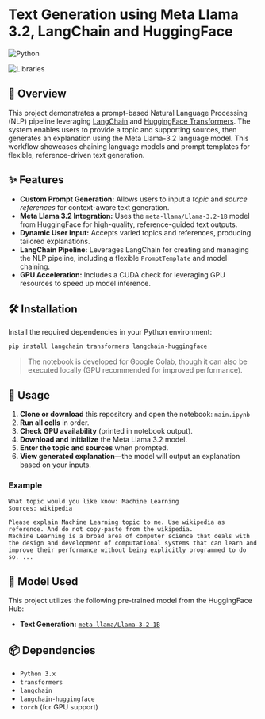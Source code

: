 # Text Generation using Meta Llama 3.2, LangChain and HuggingFace

![Python](https://img.shields.io/badge/Python-3.x-blue.svg)

![Libraries](https://img.shields.io/badge/Libraries-MetaLlama3.2%2C%20LangChain%2C%20Transformers-orange.svg)

## 📝 Overview

This project demonstrates a prompt-based Natural Language Processing (NLP) pipeline leveraging [LangChain](https://python.langchain.com/) and [HuggingFace Transformers](https://huggingface.co/). The system enables users to provide a topic and supporting sources, then generates an explanation using the Meta Llama-3.2 language model. This workflow showcases chaining language models and prompt templates for flexible, reference-driven text generation.

## ✨ Features

- **Custom Prompt Generation:** Allows users to input a *topic* and *source references* for context-aware text generation.
- **Meta Llama 3.2 Integration:** Uses the `meta-llama/Llama-3.2-1B` model from HuggingFace for high-quality, reference-guided text outputs.
- **Dynamic User Input:** Accepts varied topics and references, producing tailored explanations.
- **LangChain Pipeline:** Leverages LangChain for creating and managing the NLP pipeline, including a flexible `PromptTemplate` and model chaining.
- **GPU Acceleration:** Includes a CUDA check for leveraging GPU resources to speed up model inference.


## 🛠️ Installation

Install the required dependencies in your Python environment:

```bash
pip install langchain transformers langchain-huggingface
```

> The notebook is developed for Google Colab, though it can also be executed locally (GPU recommended for improved performance).

## 🚀 Usage

1. **Clone or download** this repository and open the notebook: `main.ipynb`
2. **Run all cells** in order.
3. **Check GPU availability** (printed in notebook output).
4. **Download and initialize** the Meta Llama 3.2 model.
5. **Enter the topic and sources** when prompted.
6. **View generated explanation**—the model will output an explanation based on your inputs.

### Example

```
What topic would you like know: Machine Learning
Sources: wikipedia

Please explain Machine Learning topic to me. Use wikipedia as reference. And do not copy-paste from the wikipedia.
Machine Learning is a broad area of computer science that deals with the design and development of computational systems that can learn and improve their performance without being explicitly programmed to do so. ...
```


## 🧩 Model Used

This project utilizes the following pre-trained model from the HuggingFace Hub:
- **Text Generation:** [`meta-llama/Llama-3.2-1B`](https://huggingface.co/meta-llama/Llama-3.2-1B)


## 📦 Dependencies

- `Python 3.x`
- `transformers`
- `langchain`
- `langchain-huggingface`
- `torch` (for GPU support)

